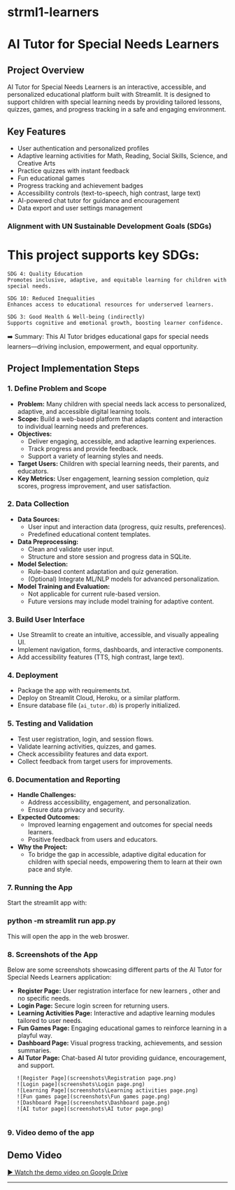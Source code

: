 # strml1-learners
# AI Tutor for Special Needs Learners

## Project Overview

AI Tutor for Special Needs Learners is an interactive, accessible, and personalized educational platform built with Streamlit. It is designed to support children with special learning needs by providing tailored lessons, quizzes, games, and progress tracking in a safe and engaging environment.

## Key Features

- User authentication and personalized profiles
- Adaptive learning activities for Math, Reading, Social Skills, Science, and Creative Arts
- Practice quizzes with instant feedback
- Fun educational games
- Progress tracking and achievement badges
- Accessibility controls (text-to-speech, high contrast, large text)
- AI-powered chat tutor for guidance and encouragement
- Data export and user settings management


### Alignment with UN Sustainable Development Goals (SDGs)

# This project supports key SDGs:

    SDG 4: Quality Education
    Promotes inclusive, adaptive, and equitable learning for children with special needs.

    SDG 10: Reduced Inequalities
    Enhances access to educational resources for underserved learners.

    SDG 3: Good Health & Well-being (indirectly)
    Supports cognitive and emotional growth, boosting learner confidence.

➡️ Summary:
This AI Tutor bridges educational gaps for special needs learners—driving inclusion, empowerment, and equal opportunity.

## Project Implementation Steps

### 1. Define Problem and Scope

- **Problem:** Many children with special needs lack access to personalized, adaptive, and accessible digital learning tools.
- **Scope:** Build a web-based platform that adapts content and interaction to individual learning needs and preferences.
- **Objectives:** 
  - Deliver engaging, accessible, and adaptive learning experiences.
  - Track progress and provide feedback.
  - Support a variety of learning styles and needs.
- **Target Users:** Children with special learning needs, their parents, and educators.
- **Key Metrics:** User engagement, learning session completion, quiz scores, progress improvement, and user satisfaction.

### 2. Data Collection

- **Data Sources:** 
  - User input and interaction data (progress, quiz results, preferences).
  - Predefined educational content templates.
- **Data Preprocessing:** 
  - Clean and validate user input.
  - Structure and store session and progress data in SQLite.
- **Model Selection:** 
  - Rule-based content adaptation and quiz generation.
  - (Optional) Integrate ML/NLP models for advanced personalization.
- **Model Training and Evaluation:** 
  - Not applicable for current rule-based version.
  - Future versions may include model training for adaptive content.

### 3. Build User Interface

- Use Streamlit to create an intuitive, accessible, and visually appealing UI.
- Implement navigation, forms, dashboards, and interactive components.
- Add accessibility features (TTS, high contrast, large text).

### 4. Deployment

- Package the app with requirements.txt.
- Deploy on Streamlit Cloud, Heroku, or a similar platform.
- Ensure database file (`ai_tutor.db`) is properly initialized.

### 5. Testing and Validation

- Test user registration, login, and session flows.
- Validate learning activities, quizzes, and games.
- Check accessibility features and data export.
- Collect feedback from target users for improvements.

### 6. Documentation and Reporting

- **Handle Challenges:** 
  - Address accessibility, engagement, and personalization.
  - Ensure data privacy and security.
- **Expected Outcomes:** 
  - Improved learning engagement and outcomes for special needs learners.
  - Positive feedback from users and educators.
- **Why the Project:** 
  - To bridge the gap in accessible, adaptive digital education for children with special needs, empowering them to learn at their own pace and style.

### 7. Running the App
Start the streamlit app with:

### python -m streamlit run app.py

This will open the app in the web broswer.


### 8. Screenshots of the App

Below are some screenshots showcasing different parts of the AI Tutor for Special Needs Learners application:

- **Register Page:** User registration interface for new learners , other and no specific needs.
- **Login Page:** Secure login screen for returning users.
- **Learning Activities Page:** Interactive and adaptive learning modules tailored to user needs.
- **Fun Games Page:** Engaging educational games to reinforce learning in a playful way.
- **Dashboard Page:** Visual progress tracking, achievements, and session summaries.
- **AI Tutor Page:** Chat-based AI tutor providing guidance, encouragement, and support.

```
   ![Register Page](screenshots\Registration page.png)
   ![Login page](screenshots\Login page.png)
   ![Learning Page](screenshots\Learning activities page.png)
   ![Fun games page](screenshots\Fun games page.png)
   ![Dashboard Page](screenshots\Dashboard page.png)
   ![AI tutor page](screenshots\AI tutor page.png)
   
   ```
### 9. Video demo of the app
  ## Demo Video

[▶️ Watch the demo video on Google Drive](https://drive.google.com/file/d/1LKNTwmIv0T8URkt7nH9Az5Iqo1ngu0DK/view?usp=sharing)


---

